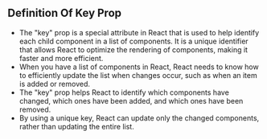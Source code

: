 ## Definition Of Key Prop

- The "key" prop is a special attribute in React that is used to help identify each child component in a list of components. It is a unique identifier that allows React to optimize the rendering of components, making it faster and more efficient.
- When you have a list of components in React, React needs to know how to efficiently update the list when changes occur, such as when an item is added or removed.
- The "key" prop helps React to identify which components have changed, which ones have been added, and which ones have been removed.
- By using a unique key, React can update only the changed components, rather than updating the entire list.
